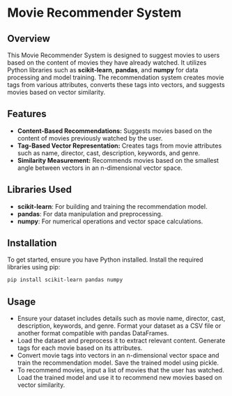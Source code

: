 # Movie Recommender System

## Overview

This Movie Recommender System is designed to suggest movies to users based on the content of movies they have already watched. It utilizes Python libraries such as **scikit-learn**, **pandas**, and **numpy** for data processing and model training. The recommendation system creates movie tags from various attributes, converts these tags into vectors, and suggests movies based on vector similarity.

## Features

- **Content-Based Recommendations:** Suggests movies based on the content of movies previously watched by the user.
- **Tag-Based Vector Representation:** Creates tags from movie attributes such as name, director, cast, description, keywords, and genre.
- **Similarity Measurement:** Recommends movies based on the smallest angle between vectors in an n-dimensional vector space.

## Libraries Used

- **scikit-learn**: For building and training the recommendation model.
- **pandas**: For data manipulation and preprocessing.
- **numpy**: For numerical operations and vector space calculations.

## Installation

To get started, ensure you have Python installed. Install the required libraries using pip:

```bash
pip install scikit-learn pandas numpy
```
## Usage
- Ensure your dataset includes details such as movie name, director, cast, description, keywords, and genre. Format your dataset as a CSV file or another format compatible with pandas DataFrames.
- Load the dataset and preprocess it to extract relevant content. Generate tags for each movie based on its attributes.
- Convert movie tags into vectors in an n-dimensional vector space and train the recommendation model. Save the trained model using pickle.
- To recommend movies, input a list of movies that the user has watched. Load the trained model and use it to recommend new movies based on vector similarity.
